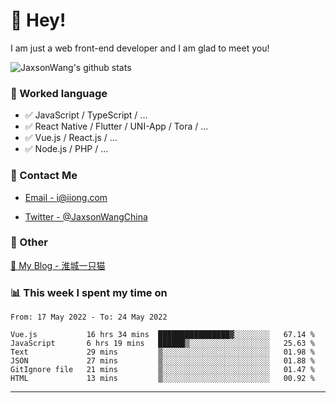 # 👋 Hey!

I am just a web front-end developer and I am glad to meet you!

![JaxsonWang's github stats](https://github-readme-stats.vercel.app/api?username=JaxsonWang&&show_icons=true&&title_color=1abc9c&&icon_color=1abc9c)


### 📝 Worked language

- ✅ JavaScript / TypeScript / ...
- ✅ React Native / Flutter / UNI-App / Tora / ...
- ✅ Vue.js / React.js / ...
- ✅ Node.js / PHP / ...

### 📮 Contact Me

- [Email - i@iiong.com](mailto:i@iiong.com)

- [Twitter - @JaxsonWangChina](https://twitter.com/JaxsonWangChina)

### 🤪 Other

[📌 My Blog - 淮城一只猫](https://iiong.com)

### 📊 This week I spent my time on

<!--START_SECTION:waka-->

```text
From: 17 May 2022 - To: 24 May 2022

Vue.js           16 hrs 34 mins  ████████████████▓░░░░░░░░   67.14 %
JavaScript       6 hrs 19 mins   ██████▒░░░░░░░░░░░░░░░░░░   25.63 %
Text             29 mins         ▒░░░░░░░░░░░░░░░░░░░░░░░░   01.98 %
JSON             27 mins         ▒░░░░░░░░░░░░░░░░░░░░░░░░   01.88 %
GitIgnore file   21 mins         ▒░░░░░░░░░░░░░░░░░░░░░░░░   01.47 %
HTML             13 mins         ▒░░░░░░░░░░░░░░░░░░░░░░░░   00.92 %
```

<!--END_SECTION:waka-->

---
